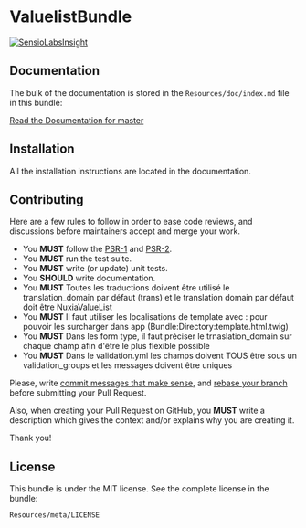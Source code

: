 ValuelistBundle
=============

[![SensioLabsInsight](https://insight.sensiolabs.com/projects/cc802b11-fcd5-4181-baa3-ee1d016b38bd/big.png)](https://insight.sensiolabs.com/projects/cc802b11-fcd5-4181-baa3-ee1d016b38bd)

Documentation
-------------

The bulk of the documentation is stored in the `Resources/doc/index.md`
file in this bundle:

[Read the Documentation for master](https://github.com/nuxia/ValuelistBundle/blob/master/Resources/doc/index.md)

Installation
------------

All the installation instructions are located in the documentation.

Contributing
-------

Here are a few rules to follow in order to ease code reviews, and discussions before maintainers accept and merge your work.

* You **MUST** follow the [PSR-1](http://www.php-fig.org/psr/1/) and [PSR-2](http://www.php-fig.org/psr/2/).
* You **MUST** run the test suite.
* You **MUST** write (or update) unit tests.
* You **SHOULD** write documentation.
* You **MUST** Toutes les traductions doivent être utilisé le translation_domain par défaut (trans) et le translation domain par défaut doit être NuxiaValueList
* You **MUST** Il faut utiliser les localisations de template avec : pour pouvoir les surcharger dans app (Bundle:Directory:template.html.twig)
* You **MUST** Dans les form type, il faut préciser le trnaslation_domain sur chaque champ afin d'être le plus flexible possible
* You **MUST** Dans le validation.yml les champs doivent TOUS être sous un validation_groups et les messages doivent être uniques

Please, write [commit messages that make sense](http://tbaggery.com/2008/04/19/a-note-about-git-commit-messages.html), and [rebase your branch](http://git-scm.com/book/en/Git-Branching-Rebasing) before submitting your Pull Request.

Also, when creating your Pull Request on GitHub, you **MUST** write a description which gives the context and/or explains why you are creating it.

Thank you!

License
-------

This bundle is under the MIT license. See the complete license in the bundle:

    Resources/meta/LICENSE
